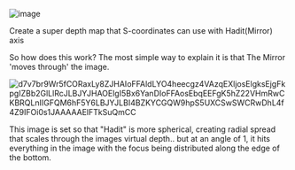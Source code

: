 ![image](https://github.com/user-attachments/assets/19061c98-6ef4-4a50-880c-c23567f4e001)

Create a super depth map that S-coordinates can use with Hadit(Mirror) axis

So how does this work? The most simple way to explain it is that The Mirror 'moves through' the image.

![d7v7br9Wr5fCORaxLy8ZJHAIoFFAldLYO4heecgz4VAzqEXljosElgksEjgFkpgIZBb2GlLlRcJLBJYJHAOElgI5Bx6YanDIoFFAosEbqEEFgK5hZ22VHmRwCKBRQLnIIGFQM6hF5Y6LBJYJLBI4BZKYCGQW9hpS5UXCSwSWCRwDhL4f4Z9IFOi0s1JAAAAAElFTkSuQmCC](https://github.com/user-attachments/assets/23050b56-9c6a-4a9f-9b3a-75566b19d364)

This image is set so that "Hadit" is more spherical, creating radial spread that scales through the images virtual depth.. but at an angle of 1, it hits everything in the image with the focus being distributed along the edge of the bottom.
